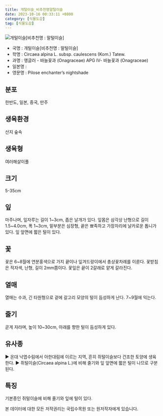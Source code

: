 ```yaml
---
title: 개털이슬_비추천명말털이슬
date: 2023-10-16 00:33:11 +0800
category: [식물도감]
tag: [식물도감]
---
```




![개털이슬[비추천명 : 말털이슬]](/fileUpload/plants/basic/Onagraceae/Circaea/13804/1_th2.jpg)
- 국명 : 개털이슬[비추천명 : 말털이슬]
- 학명 : Circaea alpina L. subsp. caulescens (Kom.) Tatew.
- 과명 : 앵글러 - 바늘꽃과 (Onagraceae) APG Ⅳ- 바늘꽃과 (Onagraceae)
- 일본명 : 
- 영문명 : Pilose enchanter’s nightshade


## 분포
한반도, 일본, 중국, 만주
## 생육환경
산지 숲속
## 생육형
여러해살이풀
## 크기
5-35cm
## 잎
마주나며, 잎자루는 길이 1~3cm, 좁은 날개가 있다. 잎몸은 삼각상 난형으로 길이 1.5~4.0cm, 폭 1~3cm, 밑부분은 심장형, 끝은 뾰족하고 가장자리에 날카로운 톱니가 있다. 잎 앞면에 짧은 털이 있다. 
## 꽃
꽃은 6~8월에 연분홍색으로 가지 끝이나 잎겨드랑이에서 총상꽃차례를 이룬다. 꽃받침은 적자색, 난형, 길이 2mm쯤이다. 꽃잎은 끝이 2갈래로 얕게 갈라진다. 
## 열매
열매는 수과, 긴 타원형으로 겉에 갈고리 모양의 털이 듬성하게 난다. 7~9월에 익는다. 
## 줄기
곧게 자라며, 높이 10~30cm, 아래를 향한 털이 듬성하게 있다.
## 유사종
▶ 온대 낙엽수림에서 아한대림에 이르는 지역, 흔히 쥐털이슬보다 건조한 토양에 생육한다. ▶ 쥐털이슬(Circaea alpina L.)에 비해 줄기와 잎 앞면에 짧은 털이 나므로 구분된다.
## 특징
기본종인 쥐털이슬에 비해 줄기와 잎에 털이 있다.






본 데이터에 대한 모든 저작권리는 국립수목원 또는 원저작자에게 있습니다.
